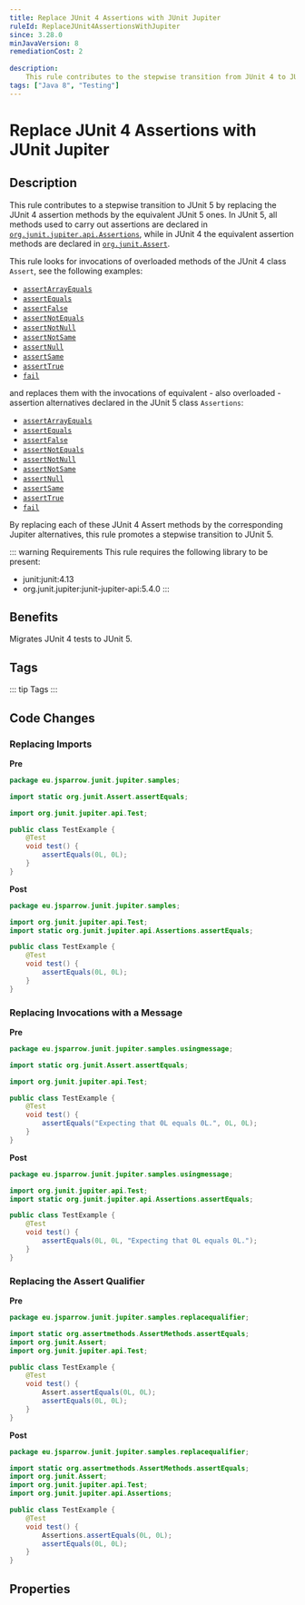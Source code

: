 ```yaml
---
title: Replace JUnit 4 Assertions with JUnit Jupiter
ruleId: ReplaceJUnit4AssertionsWithJupiter
since: 3.28.0
minJavaVersion: 8
remediationCost: 2
    
description:
    This rule contributes to the stepwise transition from JUnit 4 to JUnit 5 by replacing the assertions methods defined in JUnit 4 class 'org.junit.Assert' by equivalent assertion methods defined in the JUnit 5 class 'org.junit.jupiter.api.Assertions'.
tags: ["Java 8", "Testing"]
---
```


# Replace JUnit 4 Assertions with JUnit Jupiter

## Description

This rule contributes to a stepwise transition to JUnit 5 by replacing the JUnit 4 assertion methods by the equivalent JUnit 5 ones.
In JUnit 5, all methods used to carry out assertions are declared in [`org.junit.jupiter.api.Assertions`](https://junit.org/junit5/docs/current/api/org.junit.jupiter.api/org/junit/jupiter/api/Assertions.html), while in JUnit 4 the equivalent assertion methods are declared in [`org.junit.Assert`](https://javadoc.io/doc/junit/junit/latest/org/junit/Assert.html).

This rule looks for invocations of overloaded methods of the JUnit 4 class `Assert`, see the following examples:
* [`assertArrayEquals`](https://javadoc.io/doc/junit/junit/latest/org/junit/Assert.html#assertArrayEquals(java.lang.Object[],%20java.lang.Object[]))
* [`assertEquals`](https://javadoc.io/doc/junit/junit/latest/org/junit/Assert.html#assertEquals(java.lang.Object,%20java.lang.Object))
* [`assertFalse`](https://javadoc.io/doc/junit/junit/latest/org/junit/Assert.html#assertFalse(boolean))
* [`assertNotEquals`](https://javadoc.io/doc/junit/junit/latest/org/junit/Assert.html#assertNotEquals(java.lang.Object,%20java.lang.Object))
* [`assertNotNull`](https://javadoc.io/doc/junit/junit/latest/org/junit/Assert.html#assertNotNull(java.lang.Object))
* [`assertNotSame`](https://javadoc.io/doc/junit/junit/latest/org/junit/Assert.html#assertNotSame(java.lang.Object,%20java.lang.Object))
* [`assertNull`](https://javadoc.io/doc/junit/junit/latest/org/junit/Assert.html#assertNotNull(java.lang.Object))
* [`assertSame`](https://javadoc.io/doc/junit/junit/latest/org/junit/Assert.html#assertSame(java.lang.Object,%20java.lang.Object))
* [`assertTrue`](https://javadoc.io/doc/junit/junit/latest/org/junit/Assert.html#assertTrue(boolean))
* [`fail`](https://javadoc.io/doc/junit/junit/latest/org/junit/Assert.html#fail())

and replaces them with the invocations of equivalent - also overloaded - assertion alternatives declared in the JUnit 5 class `Assertions`:

* [`assertArrayEquals`](https://junit.org/junit5/docs/current/api/org.junit.jupiter.api/org/junit/jupiter/api/Assertions.html#assertArrayEquals(java.lang.Object%5B%5D,java.lang.Object%5B%5D))
* [`assertEquals`](https://junit.org/junit5/docs/current/api/org.junit.jupiter.api/org/junit/jupiter/api/Assertions.html#assertEquals(java.lang.Object,java.lang.Object))
* [`assertFalse`](https://junit.org/junit5/docs/current/api/org.junit.jupiter.api/org/junit/jupiter/api/Assertions.html#assertFalse(boolean))
* [`assertNotEquals`](https://junit.org/junit5/docs/current/api/org.junit.jupiter.api/org/junit/jupiter/api/Assertions.html#assertNotEquals(java.lang.Object,java.lang.Object))
* [`assertNotNull`](https://junit.org/junit5/docs/current/api/org.junit.jupiter.api/org/junit/jupiter/api/Assertions.html#assertNotNull(java.lang.Object))
* [`assertNotSame`](https://junit.org/junit5/docs/current/api/org.junit.jupiter.api/org/junit/jupiter/api/Assertions.html#assertNotSame(java.lang.Object,java.lang.Object))
* [`assertNull`](https://junit.org/junit5/docs/current/api/org.junit.jupiter.api/org/junit/jupiter/api/Assertions.html#assertNull(java.lang.Object))
* [`assertSame`](https://junit.org/junit5/docs/current/api/org.junit.jupiter.api/org/junit/jupiter/api/Assertions.html#assertSame(java.lang.Object,java.lang.Object))
* [`assertTrue`](https://junit.org/junit5/docs/current/api/org.junit.jupiter.api/org/junit/jupiter/api/Assertions.html#assertTrue(boolean))
* [`fail`](https://junit.org/junit5/docs/current/api/org.junit.jupiter.api/org/junit/jupiter/api/Assertions.html#fail())

By replacing each of these JUnit 4 Assert methods by the corresponding Jupiter alternatives, this rule promotes a stepwise transition to JUnit 5.

::: warning Requirements
This rule requires the following library to be present:
* junit:junit:4.13
* org.junit.jupiter:junit-jupiter-api:5.4.0
:::

## Benefits

Migrates JUnit 4 tests to JUnit 5.

## Tags

::: tip Tags
<TagLinks />
:::

## Code Changes


### Replacing Imports

__Pre__
```java
package eu.jsparrow.junit.jupiter.samples;

import static org.junit.Assert.assertEquals;

import org.junit.jupiter.api.Test;

public class TestExample {
	@Test
	void test() {
		assertEquals(0L, 0L);
	}
}
```

__Post__
```java
package eu.jsparrow.junit.jupiter.samples;

import org.junit.jupiter.api.Test;
import static org.junit.jupiter.api.Assertions.assertEquals;

public class TestExample {
	@Test
	void test() {
		assertEquals(0L, 0L);
	}
}
```

### Replacing Invocations with a Message

__Pre__
```java
package eu.jsparrow.junit.jupiter.samples.usingmessage;

import static org.junit.Assert.assertEquals;

import org.junit.jupiter.api.Test;

public class TestExample {
	@Test
	void test() {
		assertEquals("Expecting that 0L equals 0L.", 0L, 0L);
	}
}
```

__Post__
```java
package eu.jsparrow.junit.jupiter.samples.usingmessage;

import org.junit.jupiter.api.Test;
import static org.junit.jupiter.api.Assertions.assertEquals;

public class TestExample {
	@Test
	void test() {
		assertEquals(0L, 0L, "Expecting that 0L equals 0L.");
	}
}
```

### Replacing the Assert Qualifier

__Pre__
```java
package eu.jsparrow.junit.jupiter.samples.replacequalifier;

import static org.assertmethods.AssertMethods.assertEquals;
import org.junit.Assert;
import org.junit.jupiter.api.Test;

public class TestExample {
	@Test
	void test() {
		Assert.assertEquals(0L, 0L);
		assertEquals(0L, 0L);
	}
}
```

__Post__
```java
package eu.jsparrow.junit.jupiter.samples.replacequalifier;

import static org.assertmethods.AssertMethods.assertEquals;
import org.junit.Assert;
import org.junit.jupiter.api.Test;
import org.junit.jupiter.api.Assertions;

public class TestExample {
	@Test
	void test() {
		Assertions.assertEquals(0L, 0L);
		assertEquals(0L, 0L);
	}
}
```

<VersionNotice />

## Properties

<RuleProperties />
